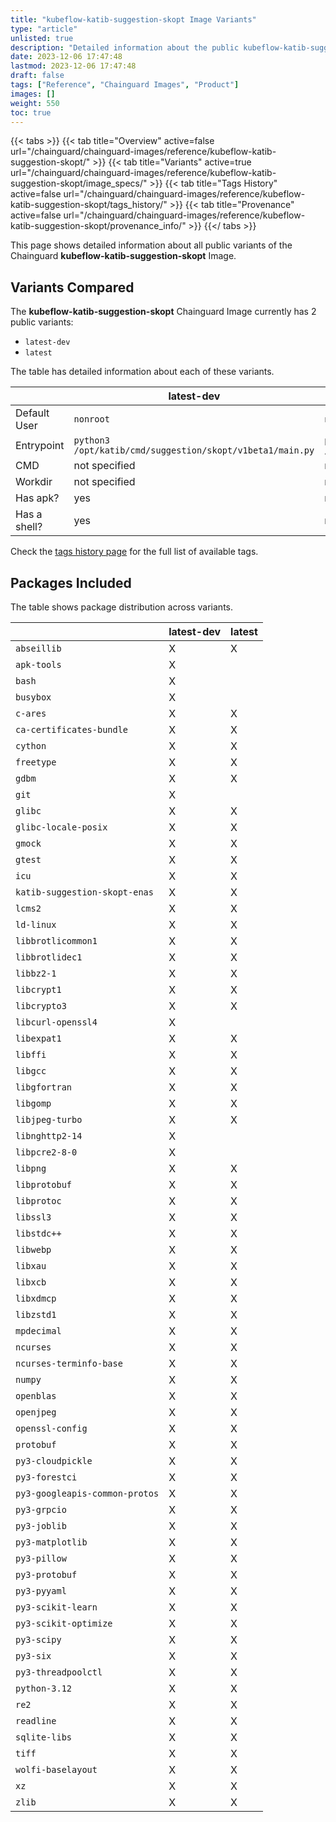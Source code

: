 ```yaml
---
title: "kubeflow-katib-suggestion-skopt Image Variants"
type: "article"
unlisted: true
description: "Detailed information about the public kubeflow-katib-suggestion-skopt Chainguard Image variants"
date: 2023-12-06 17:47:48
lastmod: 2023-12-06 17:47:48
draft: false
tags: ["Reference", "Chainguard Images", "Product"]
images: []
weight: 550
toc: true
---
```


{{< tabs >}}
{{< tab title="Overview" active=false url="/chainguard/chainguard-images/reference/kubeflow-katib-suggestion-skopt/" >}}
{{< tab title="Variants" active=true url="/chainguard/chainguard-images/reference/kubeflow-katib-suggestion-skopt/image_specs/" >}}
{{< tab title="Tags History" active=false url="/chainguard/chainguard-images/reference/kubeflow-katib-suggestion-skopt/tags_history/" >}}
{{< tab title="Provenance" active=false url="/chainguard/chainguard-images/reference/kubeflow-katib-suggestion-skopt/provenance_info/" >}}
{{</ tabs >}}

This page shows detailed information about all public variants of the Chainguard **kubeflow-katib-suggestion-skopt** Image.

## Variants Compared
The **kubeflow-katib-suggestion-skopt** Chainguard Image currently has 2 public variants: 

- `latest-dev`
- `latest`

The table has detailed information about each of these variants.

|              | latest-dev                                                | latest                                                    |
|--------------|-----------------------------------------------------------|-----------------------------------------------------------|
| Default User | `nonroot`                                                 | `nonroot`                                                 |
| Entrypoint   | `python3 /opt/katib/cmd/suggestion/skopt/v1beta1/main.py` | `python3 /opt/katib/cmd/suggestion/skopt/v1beta1/main.py` |
| CMD          | not specified                                             | not specified                                             |
| Workdir      | not specified                                             | not specified                                             |
| Has apk?     | yes                                                       | no                                                        |
| Has a shell? | yes                                                       | no                                                        |

Check the [tags history page](/chainguard/chainguard-images/reference/kubeflow-katib-suggestion-skopt/tags_history/) for the full list of available tags.

## Packages Included
The table shows package distribution across variants.

|                                | latest-dev | latest |
|--------------------------------|------------|--------|
| `abseillib`                    | X          | X      |
| `apk-tools`                    | X          |        |
| `bash`                         | X          |        |
| `busybox`                      | X          |        |
| `c-ares`                       | X          | X      |
| `ca-certificates-bundle`       | X          | X      |
| `cython`                       | X          | X      |
| `freetype`                     | X          | X      |
| `gdbm`                         | X          | X      |
| `git`                          | X          |        |
| `glibc`                        | X          | X      |
| `glibc-locale-posix`           | X          | X      |
| `gmock`                        | X          | X      |
| `gtest`                        | X          | X      |
| `icu`                          | X          | X      |
| `katib-suggestion-skopt-enas`  | X          | X      |
| `lcms2`                        | X          | X      |
| `ld-linux`                     | X          | X      |
| `libbrotlicommon1`             | X          | X      |
| `libbrotlidec1`                | X          | X      |
| `libbz2-1`                     | X          | X      |
| `libcrypt1`                    | X          | X      |
| `libcrypto3`                   | X          | X      |
| `libcurl-openssl4`             | X          |        |
| `libexpat1`                    | X          | X      |
| `libffi`                       | X          | X      |
| `libgcc`                       | X          | X      |
| `libgfortran`                  | X          | X      |
| `libgomp`                      | X          | X      |
| `libjpeg-turbo`                | X          | X      |
| `libnghttp2-14`                | X          |        |
| `libpcre2-8-0`                 | X          |        |
| `libpng`                       | X          | X      |
| `libprotobuf`                  | X          | X      |
| `libprotoc`                    | X          | X      |
| `libssl3`                      | X          | X      |
| `libstdc++`                    | X          | X      |
| `libwebp`                      | X          | X      |
| `libxau`                       | X          | X      |
| `libxcb`                       | X          | X      |
| `libxdmcp`                     | X          | X      |
| `libzstd1`                     | X          | X      |
| `mpdecimal`                    | X          | X      |
| `ncurses`                      | X          | X      |
| `ncurses-terminfo-base`        | X          | X      |
| `numpy`                        | X          | X      |
| `openblas`                     | X          | X      |
| `openjpeg`                     | X          | X      |
| `openssl-config`               | X          | X      |
| `protobuf`                     | X          | X      |
| `py3-cloudpickle`              | X          | X      |
| `py3-forestci`                 | X          | X      |
| `py3-googleapis-common-protos` | X          | X      |
| `py3-grpcio`                   | X          | X      |
| `py3-joblib`                   | X          | X      |
| `py3-matplotlib`               | X          | X      |
| `py3-pillow`                   | X          | X      |
| `py3-protobuf`                 | X          | X      |
| `py3-pyyaml`                   | X          | X      |
| `py3-scikit-learn`             | X          | X      |
| `py3-scikit-optimize`          | X          | X      |
| `py3-scipy`                    | X          | X      |
| `py3-six`                      | X          | X      |
| `py3-threadpoolctl`            | X          | X      |
| `python-3.12`                  | X          | X      |
| `re2`                          | X          | X      |
| `readline`                     | X          | X      |
| `sqlite-libs`                  | X          | X      |
| `tiff`                         | X          | X      |
| `wolfi-baselayout`             | X          | X      |
| `xz`                           | X          | X      |
| `zlib`                         | X          | X      |

